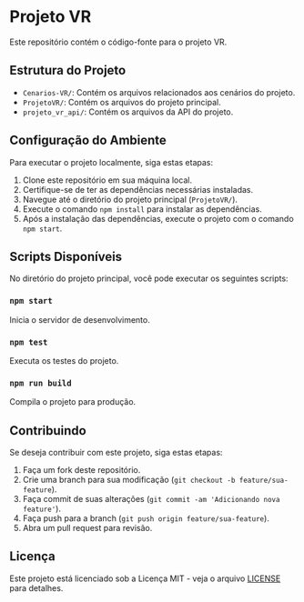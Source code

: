 # Projeto VR

Este repositório contém o código-fonte para o projeto VR.

## Estrutura do Projeto

- `Cenarios-VR/`: Contém os arquivos relacionados aos cenários do projeto.
- `ProjetoVR/`: Contém os arquivos do projeto principal.
- `projeto_vr_api/`: Contém os arquivos da API do projeto.

## Configuração do Ambiente

Para executar o projeto localmente, siga estas etapas:

1. Clone este repositório em sua máquina local.
2. Certifique-se de ter as dependências necessárias instaladas.
3. Navegue até o diretório do projeto principal (`ProjetoVR/`).
4. Execute o comando `npm install` para instalar as dependências.
5. Após a instalação das dependências, execute o projeto com o comando `npm start`.

## Scripts Disponíveis

No diretório do projeto principal, você pode executar os seguintes scripts:

### `npm start`

Inicia o servidor de desenvolvimento.

### `npm test`

Executa os testes do projeto.

### `npm run build`

Compila o projeto para produção.

## Contribuindo

Se deseja contribuir com este projeto, siga estas etapas:

1. Faça um fork deste repositório.
2. Crie uma branch para sua modificação (`git checkout -b feature/sua-feature`).
3. Faça commit de suas alterações (`git commit -am 'Adicionando nova feature'`).
4. Faça push para a branch (`git push origin feature/sua-feature`).
5. Abra um pull request para revisão.

## Licença

Este projeto está licenciado sob a Licença MIT - veja o arquivo [LICENSE](LICENSE) para detalhes.

